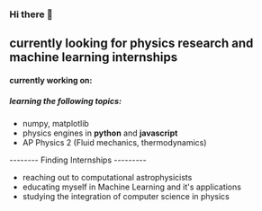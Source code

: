 ### Hi there 👋

## currently looking for physics research and machine learning internships

#### currently working on:

##### learning the following topics:
* numpy, matplotlib
* physics engines in __python__ and __javascript__
* AP Physics 2 (Fluid mechanics, thermodynamics)

-------- Finding Internships ---------
* reaching out to computational astrophysicists
* educating myself in Machine Learning and it's applications
* studying the integration of computer science in physics


